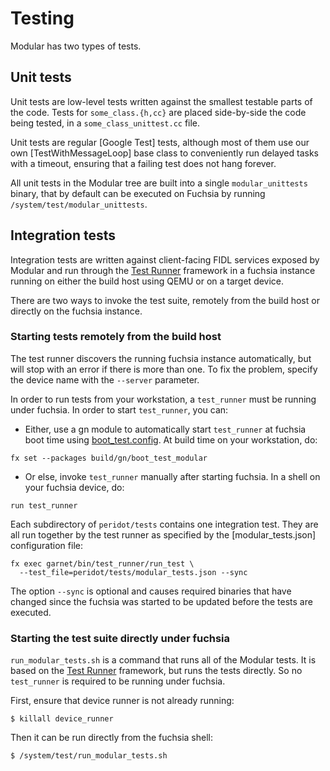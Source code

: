 # Testing

Modular has two types of tests.

## Unit tests

Unit tests are low-level tests written against the smallest testable parts of
the code. Tests for `some_class.{h,cc}` are placed side-by-side the code being
tested, in a `some_class_unittest.cc` file.

Unit tests are regular [Google Test] tests, although most of them use our own
[TestWithMessageLoop] base class to conveniently run delayed tasks with a
timeout, ensuring that a failing test does not hang forever.

All unit tests in the Modular tree are built into a single `modular_unittests`
binary, that by default can be executed on Fuchsia by running
`/system/test/modular_unittests`.

## Integration tests

Integration tests are written against client-facing FIDL services exposed by
Modular and run through the [Test Runner][test_runner] framework in a fuchsia
instance running on either the build host using QEMU or on a target device.

There are two ways to invoke the test suite, remotely from the build host or
directly on the fuchsia instance.

### Starting tests remotely from the build host

The test runner discovers the running fuchsia instance automatically, but will
stop with an error if there is more than one. To fix the problem, specify the
device name with the `--server` parameter.

In order to run tests from your workstation, a `test_runner` must be running
under fuchsia. In order to start `test_runner`, you can:

* Either, use a gn module to automatically start `test_runner` at fuchsia boot
  time using [boot_test.config](boot_test.config). At build time on your
  workstation, do:

```
fx set --packages build/gn/boot_test_modular

```

* Or else, invoke `test_runner` manually after starting fuchsia. In a shell on
  your fuchsia device, do:

```
run test_runner
```

Each subdirectory of `peridot/tests` contains one integration test. They
are all run together by the test runner as specified by the [modular_tests.json]
configuration file:

```
fx exec garnet/bin/test_runner/run_test \
  --test_file=peridot/tests/modular_tests.json --sync
```

The option `--sync` is optional and causes required binaries that have changed
since the fuchsia was started to be updated before the tests are executed.

### Starting the test suite directly under fuchsia

`run_modular_tests.sh` is a command that runs all of the Modular tests. It is
based on the [Test Runner][test_runner] framework, but runs the tests
directly. So no `test_runner` is required to be running under fuchsia.

First, ensure that device runner is not already running:

```
$ killall device_runner
```

Then it can be run directly from the fuchsia shell:

```
$ /system/test/run_modular_tests.sh
```


[test_runner]: https://fuchsia.googlesource.com/test_runner/ "Test Runner"
